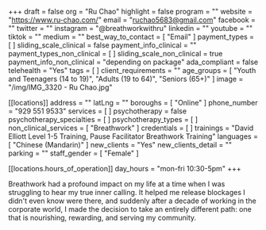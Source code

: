 +++
draft = false
org = "Ru Chao"
highlight = false
program = ""
website = "https://www.ru-chao.com/"
email = "ruchao5683@gmail.com"
facebook = ""
twitter = ""
instagram = "@breathworkwithru"
linkedin = ""
youtube = ""
tiktok = ""
medium = ""
best_way_to_contact = [ "Email" ]
payment_types = [ ]
sliding_scale_clinical = false
payment_info_clinical = ""
payment_types_non_clinical = [ ]
sliding_scale_non_clinical = true
payment_info_non_clinical = "depending on package"
ada_compliant = false
telehealth = "Yes"
tags = [ ]
client_requirements = ""
age_groups = [
  "Youth and Teenagers (14 to 19)",
  "Adults (19 to 64)",
  "Seniors (65+)"
]
image = "/img/IMG_3320 - Ru Chao.jpg"

[[locations]]
address = ""
latLng = ""
boroughs = [ "Online" ]
phone_number = "929 551 9533"
services = [ ]
psychotherapy = false
psychotherapy_specialties = [ ]
psychotherapy_types = [ ]
non_clinical_services = [ "Breathwork" ]
credentials = [ ]
trainings = "David Elliott Level 1-5 Training, Pause Facilitator Breathwork Training"
languages = [ "Chinese (Mandarin)" ]
new_clients = "Yes"
new_clients_detail = ""
parking = ""
staff_gender = [ "Female" ]

  [[locations.hours_of_operation]]
  day_hours = "mon-fri 10:30-5pm"
+++

Breathwork had a profound impact on my life at a time when I was struggling to hear my true inner calling. It helped me release blockages I didn't even know were there, and suddenly after a decade of working in the corporate world, I made the decision to take an entirely different path: one that is nourishing, rewarding, and serving my community. 

